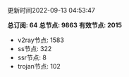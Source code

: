 更新时间2022-09-13 04:53:47

**总订阅: 64**
**总节点: 9863**
**有效节点: 2015**
- v2ray节点: 1583
- ss节点: 322
- ssr节点: 8
- trojan节点: 102
